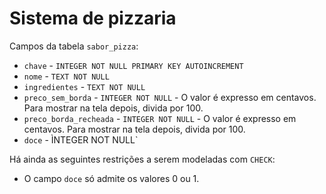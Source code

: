 # Sistema de pizzaria

Campos da tabela `sabor_pizza`:

* `chave` - `INTEGER NOT NULL PRIMARY KEY AUTOINCREMENT`
* `nome` - `TEXT NOT NULL`
* `ingredientes` - `TEXT NOT NULL`
* `preco_sem_borda` - `INTEGER NOT NULL` - O valor é expresso em centavos. Para mostrar na tela depois, divida por 100.
* `preco_borda_recheada` - `INTEGER NOT NULL` - O valor é expresso em centavos. Para mostrar na tela depois, divida por 100.
* `doce` - ÌNTEGER NOT NULL`

Há ainda as seguintes restrições a serem modeladas com `CHECK`:

* O campo `doce` só admite os valores 0 ou 1.
